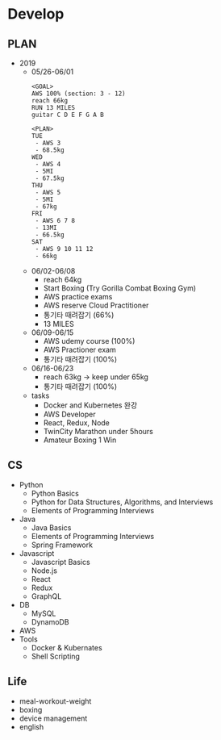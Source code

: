 # Develop

## PLAN
* 2019
  * 05/26-06/01
    ```
    <GOAL>
    AWS 100% (section: 3 - 12)
    reach 66kg
    RUN 13 MILES
    guitar C D E F G A B
    ```
    ```
    <PLAN>
    TUE
     - AWS 3
     - 68.5kg
    WED
     - AWS 4
     - 5MI
     - 67.5kg
    THU
     - AWS 5
     - 5MI
     - 67kg
    FRI
     - AWS 6 7 8
     - 13MI
     - 66.5kg
    SAT
     - AWS 9 10 11 12
     - 66kg
    ```
  * 06/02-06/08
    * reach 64kg
    * Start Boxing (Try Gorilla Combat Boxing Gym)
    * AWS practice exams
    * AWS reserve Cloud Practitioner
    * 통기타 때려잡기 (66%)
    * 13 MILES
  * 06/09-06/15
    * AWS udemy course (100%)
    * AWS Practioner exam
    * 통기타 때려잡기 (100%)
  * 06/16-06/23
    * reach 63kg -> keep under 65kg
    * 통기타 때려잡기 (100%)
  * tasks
    * Docker and Kubernetes 완강
    * AWS Developer
    * React, Redux, Node
    * TwinCity Marathon under 5hours
    * Amateur Boxing 1 Win

## CS
* Python
  * Python Basics
  * Python for Data Structures, Algorithms, and Interviews
  * Elements of Programming Interviews
* Java
  * Java Basics
  * Elements of Programming Interviews
  * Spring Framework
* Javascript
  * Javascript Basics
  * Node.js
  * React
  * Redux
  * GraphQL
* DB
  * MySQL
  * DynamoDB
* AWS
* Tools
  * Docker & Kubernates
  * Shell Scripting
  
## Life
* meal-workout-weight
* boxing
* device management
* english
